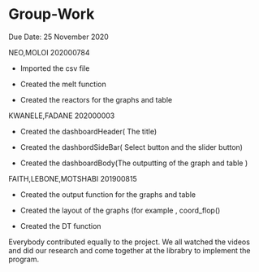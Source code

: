 # Group-Work
Due Date: 25 November 2020

NEO,MOLOI 202000784

- Imported the csv file

- Created the melt function

- Created the reactors for the graphs and table

KWANELE,FADANE 202000003

- Created the dashboardHeader( The title)

- Created the dashbordSideBar( Select button and the slider button)

- Created the dashboardBody(The outputting of the graph and table )

FAITH,LEBONE,MOTSHABI 201900815

- Created the output function for the graphs and table

- Created the layout of the graphs (for example , coord_flop()

- Created the DT function

Everybody contributed equally to the project. We all watched the videos and did our research and come together at the librabry to implement the program.

